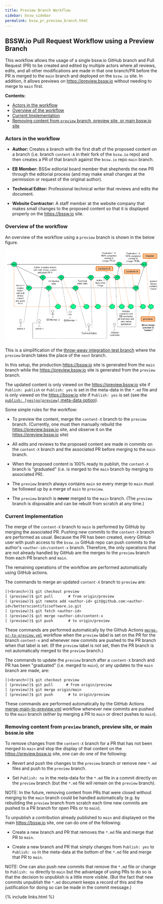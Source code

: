 ```yaml
---
title: Preview Branch Workflow
sidebar: bssw_sidebar
permalink: bssw_pr_preview_branch.html
---
```


## BSSW.io Pull Request Workflow using a Preview Branch

This workflow allows the usage of a single bssw.io GitHub branch and Pull
Request (PR) to be created and edited by multiple actors where all reviews,
edits, and all other modifications are made in that one branch/PR before the
PR is merged to the `main` branch and deployed on the `bssw.io` site.  In
addition, it allows previews on https://preview.bssw.io without needing to
merge to `main` first.

**Contents:**

* [Actors in the workflow](#actors)
* [Overview of the workflow](#overview)
* [Current Implementation](#current_impl)
* [Removing content from `preview` branch, preview site, or main bssw.io site](#unpublish)

<a name="actors"/>

### Actors in the workflow

* **Author:** Creates a branch with the first draft of the proposed content on
  a branch (i.e. branch `content-A` in their fork of the `bssw.io` repo) and
  then creates a PR of that branch against the `bssw.io` repo `main` branch.

* **EB Member:** BSSw editorial board member that shepherds the new PR through
  the editorial process (and may make small changes at the permission or
  request of the original author).

* **Technical Editor:** Professional technical writer that reviews and edits
  the document.

* **Website Contractor:** A staff member at the website company that makes
  small changes to the proposed content so that it is displayed properly on
  the https://bssw.io site.

<a name="overview"/>

### Overview of the workflow

An overview of the workflow using a `preview` branch is shown in the below
figure.

![BSSw Pull Request Preview Branch Workflow](https://github.com/betterscientificsoftware/images/blob/main/PullRequestPrerviewWorkflow.png)

This is a simplification of the [throw-away integration test
branch](https://docs.google.com/document/d/1uVQYI2cmNx09fDkHDA136yqDTqayhxqfvjFiuUue7wo#heading=h.2r0g9kvx5b2a)
where the `preview` branch takes the place of the `next` branch.

In this setup, the production https://bssw.io site is generated from the
`main` branch while the https://preview.bssw.io site is generated from the
`preview` branch.

The updated content is only viewed on the https://preview.bssw.io site if
`Publish: publish` or `Publish: yes` is set in the meta-data in the `*.md`
file and is only viewed on the https://bssw.io site if `Publish: yes` is set
(see the [`publish: [yes|no|preview]` meta-data
option](https://betterscientificsoftware.github.io/bssw.io/bssw_content_publishing.html#pre-publishing-checks)).

Some simple rules for the workflow:

* To preview the content, merge the `content-X` branch to the `preview`
  branch.  (Currently, one must then manually rebuild the
  https://preview.bssw.io site, and observe it on the https://preview.bssw.io
  site)

* All edits and reviews to the proposed content are made in commits on the
  `content-X` branch and the associated PR before merging to the `main`
  branch.

* When the proposed content is 100% ready to publish, the `content-X` branch
  is "graduated" (i.e. is merged to the `main` branch by merging to
  associated PR).

* The `preview` branch always contains `main` so every merge to `main`
  must be followed up by a merge of `main` to `preview`.

* The `preview` branch is **never** merged to the `main` branch.  (The
  `preview` branch is disposable and can be rebuilt from scratch at any time.)


<a name="current_impl"/>

### Current Implementation

The merge of the `content-X` branch to `main` is performed by GitHub by
merging the associated PR.  Pushing new commits to the `content-X` branch are
performed as usual.  Because the PR has been created, every GitHub user with
push access to the `bssw.io` GitHub repo can push commits to the author's
`<author-id>/content-x` branch.  Therefore, the only operations that are not
already handled by GitHub are the merges to the `preview` branch from each PR
branch and `main`.

The remaining operations of the workflow are performed automatically using
GitHub actions.

The commands to merge an updated `content-X` branch to `preview` are:

```
[(<branch>)]$ git checkout preview
[ (preview)]$ git pull       # from origin/preview
[ (preview)]$ git remote add <author-id> git@github.com:<author-id>/betterscientificsoftware.io.git
[ (preview)]$ git fetch <author-id>
[ (preview)]$ git merge <author-id>/content-x
[ (preview)]$ git push       # to origin/preview
```

These commands are performed automatically by the Github Actions [`merge-pr-to-preview.yml`](https://github.com/betterscientificsoftware/bssw.io/blob/main/.github/workflows/merge-pr-to-preview.yml) workflow when the `preview` label is set on the PR for the branch `content-x` and whenever new commits are pushed to the PR branch when that label is set.  (If the `preview` label is not set, then the PR branch is not automatically merged to the `preview` branch.)

The commands to update the `preview` branch after a `content-X` branch and PR
has been "graduated" (i.e. merged to `main`), or any updates to the `main`
branch are made, are:

```
[(<branch>)]$ git checkout preview
[ (preview)]$ git pull      # from origin/preview
[ (preview)]$ git merge origin/main
[ (preview)]$ git push       # to origin/preview
```

These commands are performed automatically by the GitHub Actions [merge-main-to-preview.yml](https://github.com/betterscientificsoftware/bssw.io/blob/main/.github/workflows/merge-main-to-preview.yml) workflow whenever new commits are pushed to the `main` branch (either by merging a PR to `main` or direct pushes to `main`).

<a name="unpublish"/>

### Removing content from `preview` branch, preview site, or main bssw.io site

To remove changes from the `content-X` branch for a PR that has not been
merged to `main` and stop the display of that content on the
https://preview.bssw.io site, one can do one of the following:

* Revert and push the changes to the `preview` branch or remove new `*.md`
  files and push to the `preview` branch.

* Set `Publish: no` in the meta-data for the `*.md` file in a commit directly
  on the `preview` branch (but the `*.md` file will remain on the `preview`
  branch).

NOTE: In the future, removing content from PRs that were closed without
merging to the `main` branch could be handled automatically (e.g. by
rebuilding the `preview` branch from scratch each time new commits are pushed
to a PR branch for open PRs or to `main`).

To unpublish a contribution already published to `main` and displayed on the
main https://bssw.io site, one can do one of the following:

* Create a new branch and PR that removes the `*.md` file and merge that PR to
  `main`.

* Create a new branch and PR that simply changes from `Publish: yes` to
  `Publish: no` in the meta-data at the bottom of the `*.md` file and merge
  that PR to `main`.

NOTE: One can also push new commits that remove the `*.md` file or change to
`Publish: no` directly to `main` but the advantage of using PRs to do so is
that the decision to unpublish is a little more visible.  (But the fact that
new commits unpublish the `*.md` document keeps a record of this and the
justification for doing so can be made in the commit message.)


{% include links.html %}
